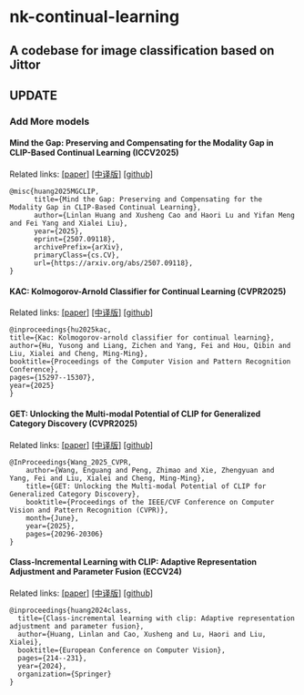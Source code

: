 # nk-continual-learning
## A codebase for image classification based on Jittor


## UPDATE
### Add More models
#### Mind the Gap: Preserving and Compensating for the Modality Gap in CLIP-Based Continual Learning (ICCV2025)

Related links: [[paper]](https://arxiv.org/abs/2507.09118) [[中译版]]() [[github]](https://github.com/linlany/MindtheGap)

```
@misc{huang2025MGCLIP,
      title={Mind the Gap: Preserving and Compensating for the Modality Gap in CLIP-Based Continual Learning}, 
      author={Linlan Huang and Xusheng Cao and Haori Lu and Yifan Meng and Fei Yang and Xialei Liu},
      year={2025},
      eprint={2507.09118},
      archivePrefix={arXiv},
      primaryClass={cs.CV},
      url={https://arxiv.org/abs/2507.09118}, 
}
```

#### KAC: Kolmogorov-Arnold Classifier for Continual Learning (CVPR2025)

Related links: [[paper]](https://openaccess.thecvf.com/content/CVPR2025/papers/Hu_KAC_Kolmogorov-Arnold_Classifier_for_Continual_Learning_CVPR_2025_paper.pdf) [[中译版]](https://mftp.mmcheng.net/Papers/25CVPR-KAC_CN.pdf) [[github]](https://github.com/Ethanhuhuhu/KAC)

```
@inproceedings{hu2025kac,
title={Kac: Kolmogorov-arnold classifier for continual learning},
author={Hu, Yusong and Liang, Zichen and Yang, Fei and Hou, Qibin and Liu, Xialei and Cheng, Ming-Ming},
booktitle={Proceedings of the Computer Vision and Pattern Recognition Conference},
pages={15297--15307},
year={2025}
}
```

#### GET: Unlocking the Multi-modal Potential of CLIP for Generalized Category Discovery (CVPR2025)

Related links: [[paper]](https://arxiv.org/abs/2403.09974) [[中译版]](https://mftp.mmcheng.net/Papers/25CVPR_GET-cn.pdf) [[github]](https://github.com/enguangW/GET)

```
@InProceedings{Wang_2025_CVPR,
    author={Wang, Enguang and Peng, Zhimao and Xie, Zhengyuan and Yang, Fei and Liu, Xialei and Cheng, Ming-Ming},
    title={GET: Unlocking the Multi-modal Potential of CLIP for Generalized Category Discovery},
    booktitle={Proceedings of the IEEE/CVF Conference on Computer Vision and Pattern Recognition (CVPR)},
    month={June},
    year={2025},
    pages={20296-20306}
}
```

#### Class-Incremental Learning with CLIP: Adaptive Representation Adjustment and Parameter Fusion (ECCV24)

Related links: [[paper]](https://arxiv.org/abs/2407.14143) [[中译版]](https://mmcheng.net/wp-content/uploads/2025/04/%E5%9F%BA%E4%BA%8ECLIP%E7%9A%84%E7%B1%BB%E5%A2%9E%E9%87%8F%E5%AD%A6%E4%B9%A0%EF%BC%9A%E8%87%AA%E9%80%82%E5%BA%94%E8%A1%A8%E5%BE%81%E8%B0%83%E6%95%B4%E4%B8%8E%E5%8F%82%E6%95%B0%E8%9E%8D%E5%90%88.pdf) [[github]](https://github.com/linlany/RAPF)

```
@inproceedings{huang2024class,
  title={Class-incremental learning with clip: Adaptive representation adjustment and parameter fusion},
  author={Huang, Linlan and Cao, Xusheng and Lu, Haori and Liu, Xialei},
  booktitle={European Conference on Computer Vision},
  pages={214--231},
  year={2024},
  organization={Springer}
}
```